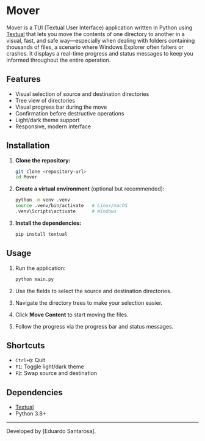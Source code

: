 # Mover

Mover is a TUI (Textual User Interface) application written in Python using [Textual](https://www.textualize.io/) that lets you move the contents of one directory to another in a visual, fast, and safe way—especially when dealing with folders containing thousands of files, a scenario where Windows Explorer often falters or crashes. It displays a real-time progress and status messages to keep you informed throughout the entire operation.

## Features

* Visual selection of source and destination directories
* Tree view of directories
* Visual progress bar during the move
* Confirmation before destructive operations
* Light/dark theme support
* Responsive, modern interface

## Installation

1. **Clone the repository:**

   ```bash
   git clone <repository-url>
   cd Mover
   ```
2. **Create a virtual environment** (optional but recommended):

   ```bash
   python -m venv .venv
   source .venv/bin/activate   # Linux/macOS
   .venv\Scripts\activate      # Windows
   ```
3. **Install the dependencies:**

   ```bash
   pip install textual
   ```

## Usage

1. Run the application:

   ```bash
   python main.py
   ```
2. Use the fields to select the source and destination directories.
3. Navigate the directory trees to make your selection easier.
4. Click **Move Content** to start moving the files.
5. Follow the progress via the progress bar and status messages.

## Shortcuts

* `Ctrl+Q`: Quit
* `F1`: Toggle light/dark theme
* `F2`: Swap source and destination

## Dependencies

* [Textual](https://github.com/Textualize/textual)
* Python 3.8+

---

Developed by [Eduardo Santarosa].